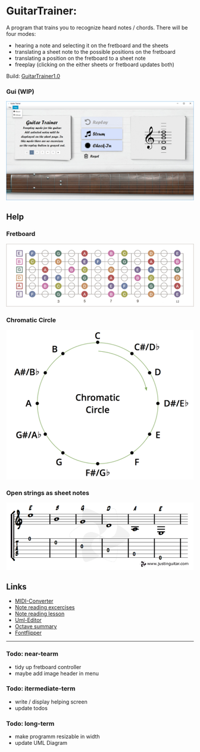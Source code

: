 # GuitarTrainer: 
A program that trains you to recognize heard notes / chords. There will be four modes:
- hearing a note and selecting it on the fretboard and the sheets
- translating a sheet note to the possible positions on the fretboard
- translating a position on the fretboard to a sheet note
- freeplay (clicking on the either sheets or fretboard updates both)

Build: [GuitarTrainer1.0](otherDocs/build/GuitarTrainer1.0.jar)

### Gui (WIP)
<img src="otherDocs/screenshots/screenshot3103.png" alt="drawing" width="2000"/>

## Help
### Fretboard 
![alt text](https://github.com/derMacon/GuitarTrainer/blob/master/otherDocs/diagrams/fretboard-diagram.jpg)

### Chromatic Circle
<img src="https://github.com/derMacon/GuitarTrainer/blob/master/otherDocs/diagrams/chromatic-circle.png" width="600">

### Open strings as sheet notes 
![alt text](otherDocs/diagrams/sheetNotes_openStrings.png)

## Links
- [MIDI-Converter](https://www.zamzar.com/)
- [Note reading excercises](https://www.bonedo.de/artikel/einzelansicht/noten-lesen-lernen-fuer-gitarristen-1-das-notensystem-grundlagen-und-leersaitenspiel.html)
- [Note reading lesson](https://www.youtube.com/watch?v=8Mj6305Rr2w&t=418s)
- [Uml-Editor](http://www.umlet.com/umletino/umletino.html)
- [Octave summary](http://www.musikkunde.info/notenlehre/oktavraeume)
- [Fontflipper](https://fontflipper.com/flip-or-flop)

---

### Todo: near-tearm
- tidy up fretboard controller
- maybe add image header in menu

### Todo: itermediate-term
- write / display helping screen
- update todos

### Todo: long-term
- make programm resizable in width
- update UML Diagram 
